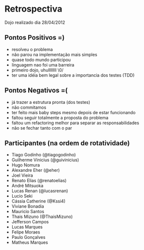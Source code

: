 # Retrospectiva
Dojo realizado dia 28/04/2012

## Pontos Positivos =)
 
- resolveu o problema
- não parou na implementação mais simples
- quase todo mundo participou
- linguagem nao foi uma barreira
- primeiro dojo, uhullllllll \0/
- ter uma idéia bem legal sobre a importancia dos testes (TDD)


## Pontos Negativos =(

- já trazer a estrutura pronta (dos testes)
- não commitamos
- ter feito mais baby steps mesmo depois de estar funcionando
- faltou seguir totalmente a proposta do problema
- faltou um refactoring melhor para separar as responsabilidades
- não se fechar tanto com o par

## Participantes (na ordem de rotatividade)

- Tiago Godinho (@tiagogodinho)
- Guilherme Vinicius (@guivinicius)
- Hugo Nomura
- Alexandre Eher (@eher)
- Joel Vieira
- Renato Elias (@renatoelias)
- André Mitsuoka
- Lucas Renan (@lucasrenan)
- Lucio Seki 
- Cássia Catherine (@Kssi4)
- Viviane Bonadia
- Mauricio Santos
- Thais Mizuno (@ThaisMizuno)
- Jefferson Campos
- Lucas Marques
- Felipe Moraes
- Paulo Gonçalves
- Matheus Marques